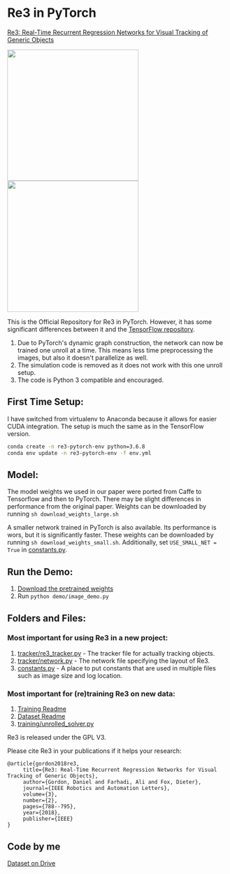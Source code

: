 # Re3 in PyTorch
[Re3: Real-Time Recurrent Regression Networks for Visual Tracking of Generic Objects](https://danielgordon10.github.io/pdfs/re3.pdf)

<img src="/demo/sample_1.gif" height="300"/> <img src="/demo/sample_2.gif" height="300"/>

This is the Official Repository for Re3 in PyTorch. However, it has some significant differences between it and the [TensorFlow repository](https://github.com/danielgordon10/re3-tensorflow).
1. Due to PyTorch's dynamic graph construction, the network can now be trained one unroll at a time. This means less time preprocessing the images, but also it doesn't parallelize as well.
1. The simulation code is removed as it does not work with this one unroll setup.
1. The code is Python 3 compatible and encouraged.

## First Time Setup:
I have switched from virtualenv to Anaconda because it allows for easier CUDA integration. The setup is much the same as in the TensorFlow version.
```bash
conda create -n re3-pytorch-env python=3.6.8
conda env update -n re3-pytorch-env -f env.yml
```

## Model:
The model weights we used in our paper were ported from Caffe to Tensorflow and then to PyTorch. There may be slight differences in performance from the original paper.
Weights can be downloaded by running `sh download_weights_large.sh`

A smaller network trained in PyTorch is also available. Its performance is wors, but it is significantly faster.
These weights can be downloaded by running `sh download_weights_small.sh`.
Additionally, set `USE_SMALL_NET = True` in [constants.py](constants.py).

## Run the Demo:
1. [Download the pretrained weights](#model)
1. Run `python demo/image_demo.py`


## Folders and Files:
### Most important for using Re3 in a new project:
1. [tracker/re3_tracker.py](tracker/re3_tracker.py) - The tracker file for actually tracking objects.
1. [tracker/network.py](tracker/network.py) - The network file specifying the layout of Re3.
1. [constants.py](constants.py) - A place to put constants that are used in multiple files such as image size and log location.

### Most important for (re)training Re3 on new data:
1. [Training Readme](training/README.md)
1. [Dataset Readme](training/datasets/README.md)
1. [training/unrolled_solver.py](training/unrolled_solver.py)

Re3 is released under the GPL V3.

Please cite Re3 in your publications if it helps your research:
```
@article{gordon2018re3,
     title={Re3: Real-Time Recurrent Regression Networks for Visual Tracking of Generic Objects},
     author={Gordon, Daniel and Farhadi, Ali and Fox, Dieter},
     journal={IEEE Robotics and Automation Letters},
     volume={3},
     number={2},
     pages={788--795},
     year={2018},
     publisher={IEEE}
}
```
## Code by me
[Dataset on Drive](https://drive.google.com/drive/folders/1-F5p142tMNn7o_K7odaz2M5YsjMPxicf?usp=sharing)
